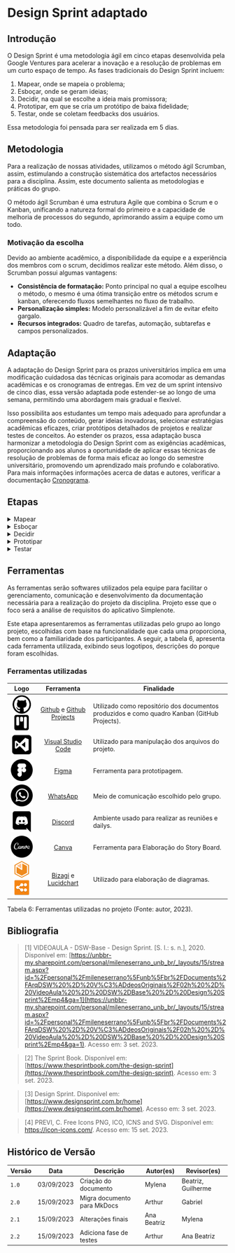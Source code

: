 # Design Sprint adaptado

## Introdução

O Design Sprint é uma metodologia ágil em cinco etapas desenvolvida pela Google Ventures para acelerar a inovação e a resolução de problemas em um curto espaço de tempo. As fases tradicionais do Design Sprint incluem: 

1. Mapear, onde se mapeia o problema;
2. Esboçar, onde se geram ideias;
3. Decidir, na qual se escolhe a ideia mais promissora;
4. Prototipar, em que se cria um protótipo de baixa fidelidade;
5. Testar, onde se coletam feedbacks dos usuários. 
  
Essa metodologia foi pensada para ser realizada em 5 dias.

## Metodologia

Para a realização de nossas atividades, utilizamos o método ágil Scrumban, assim, estimulando a construção sistemática 
dos artefactos necessários para a disciplina. Assim, este documento salienta as metodologias e práticas do grupo. 

O método ágil Scrumban é uma estrutura Agile que combina o Scrum e o Kanban, unificando a natureza formal do primeiro e 
a capacidade de melhoria de processos do segundo, aprimorando assim a equipe como um todo.

### Motivação da escolha

Devido ao ambiente acadêmico, a disponibilidade da equipe e a experiência dos membros com o scrum, decidimos realizar este método. Além disso, o Scrumban possui algumas vantagens:

- **Consistência de formatação:** Ponto principal no qual a equipe escolheu o método, o mesmo é uma ótima transição entre os métodos scrum e kanban, oferecendo fluxos semelhantes no fluxo de trabalho.
- **Personalização simples:** Modelo personalizável a fim de evitar efeito gargalo.
- **Recursos integrados:** Quadro de tarefas, automação, subtarefas e campos personalizados.

## Adaptação

A adaptação do Design Sprint para os prazos universitários implica em uma modificação cuidadosa das técnicas originais para acomodar as demandas acadêmicas e os cronogramas de entregas. Em vez de um sprint intensivo de cinco dias, essa versão adaptada pode estender-se ao longo de uma semana, permitindo uma abordagem mais gradual e flexível.

Isso possibilita aos estudantes um tempo mais adequado para aprofundar a compreensão do conteúdo, gerar ideias inovadoras, selecionar estratégias acadêmicas eficazes, criar protótipos detalhados de projetos e realizar testes de conceitos. Ao estender os prazos, essa adaptação busca harmonizar a metodologia do Design Sprint com as exigências acadêmicas, proporcionando aos alunos a oportunidade de aplicar essas técnicas de resolução de problemas de forma mais eficaz ao longo do semestre universitário, promovendo um aprendizado mais profundo e colaborativo.
Para mais informações informações acerca de datas e autores, verificar a documentação [Cronograma](../../cronograma.md). 


## Etapas


<details>
  <summary>Mapear</summary>
  <table>
    <thead>
      <tr>
        <td>Duração</td>
        <td>6 dias</td>
      <tr/>
      <tr>
        <td>Data</td>
        <td>06/09/2023 à 10/09/2023</td>
      </tr>
      <tr>
        <td>Ferramentas Utilizadas</td>
        <td>Discord, VS Code, Lucidchart, Canva</td>
      </tr>
      <tr>
        <td>Objetivo</td>
        <td>Elicitar requisitos</td>
      </tr>
      <tr>
        <td>Técnicas</td>
        <td><a href="./5W2H.html">5W2H:</a> Mylena <br><a href="./RichPicture.html">Rich Picture:</a>  Todos<br> <a href="./MapaMental.html">Mapa mental:</a> Beatriz<br><a href="./Brainstorm.html">Brainstorm:</a>  Guilherme, Arthur, Augusto, Samuel<br><a href="./Entrevista.html">Entrevista:</a>  Kauã<br><a href="./StoryBoard.html">Storyboard:</a>  Ana, Samuel, Beatriz, Augusto, Arthur </td>
      </tr>
    </thead>
  </table>
  <p>Tabela 1: Dados da fase Mapear (Fonte: Autores, 2023).</p>
</details>


<details>
  <summary>Esboçar</summary>
  <table>
    <thead>
     <tr>
        <td>Duração</td>
        <td>4 dias</td>
      <tr/>
      <tr>
        <td>Data</td>
        <td>10/09/2023 à 14/09/2023</td>
      </tr>
      <tr>
        <td>Ferramentas Utilizadas</td>
        <td>Bizagi, VS Code</td>
      </tr>
       <tr>
        <td>Objetivo</td>
        <td>Modelagem dos requisitos</td>
       <tr/>
       <tr>
        <td>Técnicas</td>
        <td><a href="./Backlog.html">Backlog:</a> Arthur <br><a href="./Lexicos.html">Léxicos:</a> Kauã e Beatriz<br><a href="./BPMN.html">BPMN:</a>  Bruno, Gabriel e Samuel</td>
      <tr/>       
  </table>
  <p>Tabela 2: Dados da fase Esboçar (Fonte: Autores, 2023).</p>
</details>

<details>
  <summary>Decidir</summary>
  <table>
    <thead>
     <tr>
        <td>Duração</td>
        <td>1 dia</td>
      <tr/>
      <tr>
        <td>Data</td>
        <td>12/09/2023 à 13/09/2023</td>
      </tr>
      <tr>
        <td>Ferramentas Utilizadas</td>
        <td>VS Code</td>
       <tr>
        <td>Objetivo</td>
        <td>Priorizar os requisitos elicitados</td>
      <tr/>
       <tr>
        <td>Técnicas</td>
        <td><a href="./TLS.html">Three Level Scale:</a> Kauã</td>
      <tr/>       
  </table>
  <p>Tabela 3: Dados da fase Decidir (Fonte: Autores, 2023).</p>
</details>

<details>
  <summary>Prototipar</summary>
  <table>
    <thead>
     <tr>
        <td>Duração</td>
        <td>3 dias</td>
      <tr/>
      <tr>
        <td>Data</td>
        <td>12/09/2023 à 14/09/2023</td>
      </tr>
      <tr>
        <td>Ferramentas Utilizadas</td>
        <td>Figma, VS Code</td>
       <tr>
        <td>Objetivo</td>
        <td>Elaborar um protótipo de acordo com os passos anterioes</td>
      <tr/>
       <tr>
        <td>Técnicas</td>
        <td><a href="./Prototipo.html">Protótipo de baixa fidelidade:</a> Ana Beatriz e Mylena</td>
      <tr/>       
  </table>
  <p>Tabela 4: Dados da fase Prototipar (Fonte: Autores, 2023).</p>
</details>

<details>
  <summary>Testar</summary>
  <table>
    <thead>
     <tr>
        <td>Duração</td>
        <td>1 dias</td>
      <tr/>
      <tr>
        <td>Data</td>
        <td>15/09/2023 à 15/09/2023</td>
      </tr>
      <tr>
        <td>Ferramentas Utilizadas</td>
        <td>Entrevista</td>
       <tr>
        <td>Objetivo</td>
        <td>Validar as fases anteriores</td>
      <tr/>
       <tr>
        <td>Técnicas</td>
        <td><a href="./EntrevistaValidacao.html">Entrevista de validação:</a> Arthur</td>
      <tr/>       
  </table>
  <p>Tabela 5: Dados da fase Testar (Fonte: Autores, 2023).</p>
</details>

## Ferramentas


As ferramentas serão softwares utilizados pela equipe para facilitar o gerenciamento, comunicação e desenvolvimento da documentação necessária para a realização do projeto da disciplina. Projeto esse que o foco será a análise de requisitos do aplicativo Simplenote.

Este etapa apresentaremos as ferramentas utilizadas pelo grupo ao longo projeto, escolhidas com base na funcionalidade que cada uma proporciona, bem como a familiaridade dos participantes. A seguir, 
a tabela 6, apresenta cada ferramenta utilizada, exibindo seus logotipos, descrições do porque foram escolhidas. 


### Ferramentas utilizadas

|                                                            Logo                                                            |                                                                  Ferramenta                                                                  | Finalidade                                                                                   |
| :------------------------------------------------------------------------------------------------------------------------: | :------------------------------------------------------------------------------------------------------------------------------------------: | -------------------------------------------------------------------------------------------- |
|   <img src="assets/ferramentas/github_logo.png" width="42px" /> <img src="assets/ferramentas/kanban.png" width="35px" />   | [Github](https://github.com/UnBArqDsw2023-2/2023.2_G1_ProjetoAmazon) e [Github Projects](https://github.com/orgs/UnBArqDsw2023-2/projects/2) | Utilizado como repositório dos documentos produzidos e como quadro Kanban (GitHub Projects). |
|                               <img src="assets/ferramentas/vscode_logo.png" width="50px" />                                |                                             [Visual Studio Code](https://code.visualstudio.com)                                              | Utilizado para manipulação dos arquivos do projeto.                                          |
|                                <img src="assets/ferramentas/figma_logo.png" width="50px" />                                |                                                        [Figma](https://www.figma.com)                                                        | Ferramenta para prototipagem.                                                                |
|                              <img src="assets/ferramentas/whatsapp_logo.png" width="50px" />                               |                                                    [WhatsApp](https://www.whatsapp.com/)                                                     | Meio de comunicação escolhido pelo grupo.                                                    |
|                               <img src="assets/ferramentas/discord_icon.png" width="50px" />                               |                                                       [Discord](https://discord.com/)                                                        | Ambiente usado para realizar as reuniões e dailys.                                           |
|                                <img src="assets/ferramentas/canva_logo.png" width="50px" />                                |                                                        [Canva](https://www.canva.com)                                                        | Ferramenta para Elaboração do Story Board.                                                   |
| <img src="assets/ferramentas/bizagi_logo.png" width="38px" /> <img src="assets/ferramentas/lucidchart.png" width="38px" /> |                                    [Bizagi](https://bizagi.com) e   [Lucidchart](https://lucidchart.com)                                     | Utilizado para elaboração de diagramas.                                                      |

<div>
<p>Tabela 6: Ferramentas utilizadas no projeto (Fonte: autor, 2023). </p>
</div>


## Bibliografia

> [1] VIDEOAULA - DSW-Base - Design Sprint. [S. l.: s. n.], 2020. Disponível em: [https://unbbr-my.sharepoint.com/personal/mileneserrano_unb_br/_layouts/15/stream.aspx?id=%2Fpersonal%2Fmileneserrano%5Funb%5Fbr%2FDocuments%2FArqDSW%20%2D%20V%C3%ADdeosOriginais%2F02h%20%2D%20VideoAula%20%2D%20DSW%2DBase%20%2D%20Design%20Sprint%2Emp4&ga=1](https://unbbr-my.sharepoint.com/personal/mileneserrano_unb_br/_layouts/15/stream.aspx?id=%2Fpersonal%2Fmileneserrano%5Funb%5Fbr%2FDocuments%2FArqDSW%20%2D%20V%C3%ADdeosOriginais%2F02h%20%2D%20VideoAula%20%2D%20DSW%2DBase%20%2D%20Design%20Sprint%2Emp4&ga=1). Acesso em: 3 set. 2023.

> [2] The Sprint Book. Disponível em: [https://www.thesprintbook.com/the-design-sprint](https://www.thesprintbook.com/the-design-sprint). Acesso em: 3 set. 2023.

> [3] Design Sprint. Disponível em: [https://www.designsprint.com.br/home](https://www.designsprint.com.br/home). Acesso em: 3 set. 2023.

> [4] PREVI, C. Free Icons PNG, ICO, ICNS and SVG. Disponível em: <https://icon-icons.com/>. Acesso em: 15 set. 2023.


## Histórico de Versão

| Versão | Data       | Descrição                   | Autor(es)   | Revisor(es)        |
| ------ | ---------- | --------------------------- | ----------- | ------------------ |
| `1.0`  | 03/09/2023 | Criação do documento        | Mylena      | Beatriz, Guilherme |
| `2.0`  | 15/09/2023 | Migra documento para MkDocs | Arthur      | Gabriel            |
| `2.1`  | 15/09/2023 | Alterações finais           | Ana Beatriz | Mylena             |
| `2.2`  | 15/09/2023 | Adiciona fase de testes     | Arthur      | Ana Beatriz        |

